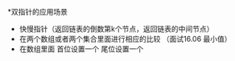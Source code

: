 *双指针的应用场景

- 快慢指针（返回链表的倒数第k个节点，返回链表的中间节点）
- 在两个数组或者两个集合里面进行相应的比较 （面试16.06 最小值）
- 在数组里面 首位设置一个 尾位设置一个